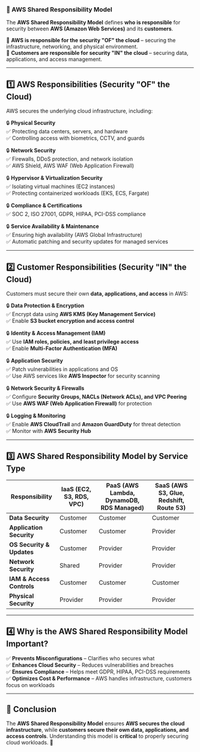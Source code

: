 ### **📌 AWS Shared Responsibility Model**  

The **AWS Shared Responsibility Model** defines **who is responsible** for security between **AWS (Amazon Web Services)** and its **customers**.  

🔹 **AWS is responsible for the security "OF" the cloud** – securing the infrastructure, networking, and physical environment.  
🔹 **Customers are responsible for security "IN" the cloud** – securing data, applications, and access management.  

---

## **1️⃣ AWS Responsibilities (Security "OF" the Cloud)**  
AWS secures the underlying cloud infrastructure, including:  

🔒 **Physical Security**  
✅ Protecting data centers, servers, and hardware  
✅ Controlling access with biometrics, CCTV, and guards  

🔒 **Network Security**  
✅ Firewalls, DDoS protection, and network isolation  
✅ AWS Shield, AWS WAF (Web Application Firewall)  

🔒 **Hypervisor & Virtualization Security**  
✅ Isolating virtual machines (EC2 instances)  
✅ Protecting containerized workloads (EKS, ECS, Fargate)  

🔒 **Compliance & Certifications**  
✅ SOC 2, ISO 27001, GDPR, HIPAA, PCI-DSS compliance  

🔒 **Service Availability & Maintenance**  
✅ Ensuring high availability (AWS Global Infrastructure)  
✅ Automatic patching and security updates for managed services  

---

## **2️⃣ Customer Responsibilities (Security "IN" the Cloud)**  
Customers must secure their own **data, applications, and access** in AWS:  

🔒 **Data Protection & Encryption**  
✅ Encrypt data using **AWS KMS (Key Management Service)**  
✅ Enable **S3 bucket encryption and access control**  

🔒 **Identity & Access Management (IAM)**  
✅ Use **IAM roles, policies, and least privilege access**  
✅ Enable **Multi-Factor Authentication (MFA)**  

🔒 **Application Security**  
✅ Patch vulnerabilities in applications and OS  
✅ Use AWS services like **AWS Inspector** for security scanning  

🔒 **Network Security & Firewalls**  
✅ Configure **Security Groups, NACLs (Network ACLs), and VPC Peering**  
✅ Use **AWS WAF (Web Application Firewall)** for protection  

🔒 **Logging & Monitoring**  
✅ Enable **AWS CloudTrail** and **Amazon GuardDuty** for threat detection  
✅ Monitor with **AWS Security Hub**  

---

## **3️⃣ AWS Shared Responsibility Model by Service Type**  

| **Responsibility**          | **IaaS (EC2, S3, RDS, VPC)** | **PaaS (AWS Lambda, DynamoDB, RDS Managed)** | **SaaS (AWS S3, Glue, Redshift, Route 53)** |
|----------------------------|-----------------------------|--------------------------------|------------------------------|
| **Data Security**          | Customer                    | Customer                     | Customer                     |
| **Application Security**   | Customer                    | Customer                     | Provider                     |
| **OS Security & Updates**  | Customer                    | Provider                      | Provider                      |
| **Network Security**       | Shared                      | Provider                      | Provider                      |
| **IAM & Access Controls**  | Customer                    | Customer                     | Customer                     |
| **Physical Security**      | Provider                    | Provider                      | Provider                      |

---

## **4️⃣ Why is the AWS Shared Responsibility Model Important?**  
✅ **Prevents Misconfigurations** – Clarifies who secures what  
✅ **Enhances Cloud Security** – Reduces vulnerabilities and breaches  
✅ **Ensures Compliance** – Helps meet GDPR, HIPAA, PCI-DSS requirements  
✅ **Optimizes Cost & Performance** – AWS handles infrastructure, customers focus on workloads  

---

## **📌 Conclusion**  
The **AWS Shared Responsibility Model** ensures **AWS secures the cloud infrastructure**, while **customers secure their own data, applications, and access controls**. Understanding this model is **critical** to properly securing cloud workloads. 🚀
